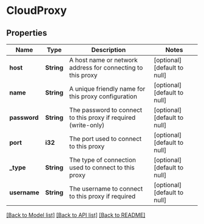 # CloudProxy

## Properties
Name | Type | Description | Notes
------------ | ------------- | ------------- | -------------
**host** | **String** | A host name or network address for connecting to this proxy | [optional] [default to null]
**name** | **String** | A unique friendly name for this proxy configuration | [optional] [default to null]
**password** | **String** | The password to connect to this proxy if required (write-only) | [optional] [default to null]
**port** | **i32** | The port used to connect to this proxy | [optional] [default to null]
**_type** | **String** | The type of connection used to connect to this proxy | [optional] [default to null]
**username** | **String** | The username to connect to this proxy if required | [optional] [default to null]

[[Back to Model list]](../README.md#documentation-for-models) [[Back to API list]](../README.md#documentation-for-api-endpoints) [[Back to README]](../README.md)


